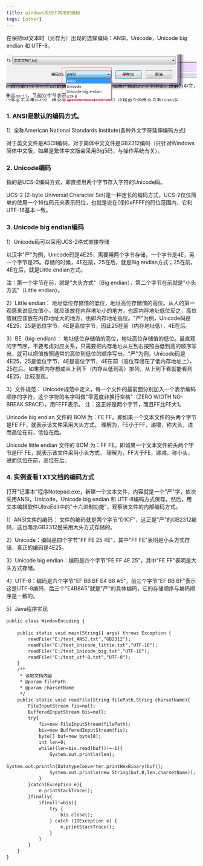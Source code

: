 ```yaml
---
title: windows系统中常用的编码
tags: [other]
---
```


在保持txt文本时（另存为）出现的选择编码：ANSI，Unicode，Unicode big endian 和 UTF-8。

![](/images/other/encode/windows-character.png)

### 1. ANSI是默认的编码方式。
1）全称American National Standards Institute(各种外文字符延伸编码方式)

对于英文文件是ASCII编码，对于简体中文文件是GB2312编码（只针对Windows简体中文版，如果是繁体中文版会采用Big5码，与操作系统有关）。

### 2. Unicode编码

指的是UCS-2编码方式，即直接用两个字节存入字符的Unicode码。

UCS-2 (2-byte Universal Character Set)是一种定长的编码方式，UCS-2仅仅简单的使用一个16位码元来表示码位，也就是说在0到0xFFFF的码位范围内，它和UTF-16基本一致。

### 3. Unicode big endian编码
1）Unicode码可以采用UCS-2格式直接存储

以汉字"严"为例，Unicode码是4E25，需要用两个字节存储，一个字节是4E，另一个字节是25。存储的时候，4E在前，25在后，就是Big endian方式；25在前，4E在后，就是Little endian方式。

注：第一个字节在前，就是"大头方式"（Big endian），第二个字节在前就是"小头方式"（Little endian）。

2）Little endian：
地址低位存储值的低位，地址高位存储值的高位。从人的第一观感来说低位值小，就应该放在内存地址小的地方，也即内存地址低位反之，高位值就应该放在内存地址大的地方，也即内存地址高位。"严"为例，Unicode码是4E25，25是低位字节，4E是高位字节，因此25在前（内存地址低），4E在后。

3）BE（big-endian）：
地址低位存储值的高位，地址高位存储值的低位。最直观的字节序，不要考虑对应关系，只需要把内存地址从左到右按照由低到高的顺序写出，就可以把值按照通常的高位到低位的顺序写出。"严"为例，Unicode码是4E25，25是低位字节，4E是高位字节，4E在前（高位存储在了低内存地址上），25在后。如果把内存想成从上到下（内存从低到高）排列，从上到下看就能看到4E25，比较直观。

3）文件规范：
Unicode规范中定义，每一个文件的最前面分别加入一个表示编码顺序的字符，这个字符的名字叫做"零宽度非换行空格"（ZERO WIDTH NO-BREAK SPACE），用FEFF表示。
注：这正好是两个字节，而且FF比FE大1。

Unicode big endian 文件的 BOM 为：FE FF。即如果一个文本文件的头两个字节是FE FF，就表示该文件采用大头方式。
理解为，FE小于FF，递增，称大头，进而高位在前，低位在后。

Unicode little endian 文件的 BOM 为：FF FE。即如果一个文本文件的头两个字节是FF FE，就表示该文件采用小头方式。
理解为，FF大于FE，递减，称小头，进而低位在前，高位在后。

### 4. 实例查看TXT文档的编码方式

打开"记事本"程序Notepad.exe，新建一个文本文件，内容就是一个"严"字，依次采用ANSI，Unicode，Unicode big endian 和 UTF-8编码方式保存。然后，用文本编辑软件UltraEdit中的"十六进制功能"，观察该文件的内部编码方式。

1）ANSI文件的编码：
文件的编码就是两个字节"D1CF"，这正是"严"的GB2312编码，这也暗示GB2312是采用大头方式存储的。

2）Unicode：编码是四个字节"FF FE 25 4E"，其中"FF FE"表明是小头方式存储，真正的编码是4E25。

3）Unicode big endian：编码是四个字节"FE FF 4E 25"，其中"FE FF"表明是大头方式存储。

4）UTF-8：编码是六个字节"EF BB BF E4 B8 A5"，前三个字节"EF BB BF"表示这是UTF-8编码，后三个"E4B8A5"就是"严"的具体编码，它的存储顺序与编码顺序是一致的。

5）Java程序实现
```
public class WindowEncoding {
    
    public static void main(String[] args) throws Exception {
        readFile("E:/test_ANSI.txt","GB2312");
        readFile("E:/test_Unicode_little.txt","UTF-16");
        readFile("E:/test_Unicode_big.txt","UTF-16");
        readFile("E:/test_utf-8.txt","UTF-8");
    }
    /**
     * 读取文档内容
     * @param filePath
     * @param charsetName
     */
    public static void readFile(String filePath,String charsetName){
        FileInputStream fis=null;
        BufferedInputStream bis=null;
        try{
            fis=new FileInputStream(filePath);
            bis=new BufferedInputStream(fis);
            byte[] buf=new byte[8];
            int len=0;
            while((len=bis.read(buf))!=-1){
                System.out.println(len);
                System.out.println(DatatypeConverter.printHexBinary(buf));
                System.out.println(new String(buf,0,len,charsetName));
            }
        }catch(Exception e){
            e.printStackTrace();
        }finally{
            if(null!=bis){
                try {
                    bis.close();
                } catch (IOException e) {
                    e.printStackTrace();
                }
            }
        }
    }
}
```